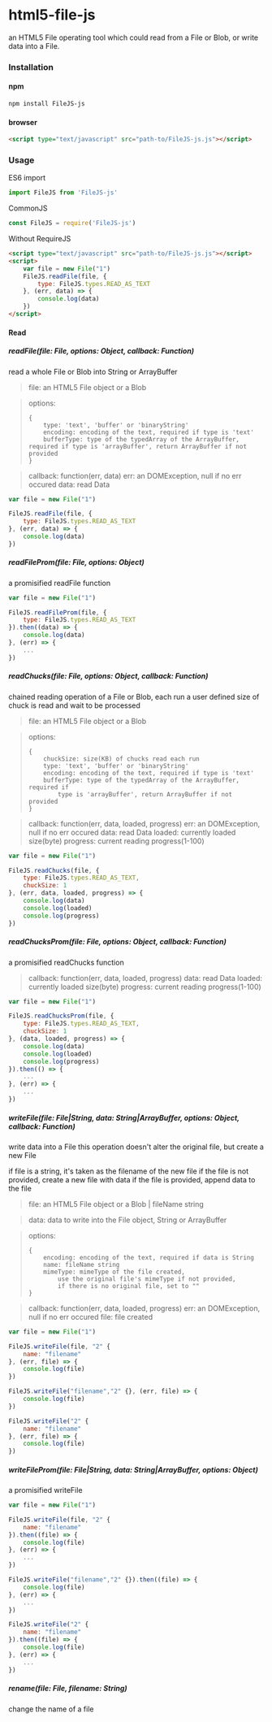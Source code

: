 # html5-file-js

an HTML5 File operating tool which could read from a File or Blob, or write data into a File.

### Installation

#### npm
```sh
npm install FileJS-js
```

#### browser
```html
<script type="text/javascript" src="path-to/FileJS-js.js"></script>
```

### Usage

ES6 import
```js
import FileJS from 'FileJS-js'
```
CommonJS
```js
const FileJS = require('FileJS-js') 
```

Without RequireJS
```html
<script type="text/javascript" src="path-to/FileJS-js.js"></script>
<script>
    var file = new File("1")
    FileJS.readFile(file, {
        type: FileJS.types.READ_AS_TEXT
    }, (err, data) => {
        console.log(data)
    })
</script>
```

#### Read

##### readFile(file: File, options: Object, callback: Function)

read a whole File or Blob into String or ArrayBuffer

> file: an HTML5 File object or a Blob

>
> options:
>```
> {
>     type: 'text', 'buffer' or 'binaryString'
>     encoding: encoding of the text, required if type is 'text'
>     bufferType: type of the typedArray of the ArrayBuffer, required if type is 'arrayBuffer', return ArrayBuffer if not provided
> }
>```

> callback: function(err, data)
>  err: an DOMException, null if no err occured
>  data: read Data
```js
var file = new File("1")

FileJS.readFile(file, {
    type: FileJS.types.READ_AS_TEXT
}, (err, data) => {
    console.log(data)
})
```

##### readFileProm(file: File, options: Object)

a promisified readFile function

```js
var file = new File("1")

FileJS.readFileProm(file, {
    type: FileJS.types.READ_AS_TEXT
}).then((data) => {
    console.log(data)
}, (err) => {
    ...
})
```

##### readChucks(file: File, options: Object, callback: Function)

chained reading operation of a File or Blob, each run a user defined size of chuck is read and wait to be processed

> file: an HTML5 File object or a Blob

> options:
>```
> {
>     chuckSize: size(KB) of chucks read each run
>     type: 'text', 'buffer' or 'binaryString'
>     encoding: encoding of the text, required if type is 'text'
>     bufferType: type of the typedArray of the ArrayBuffer, required if
>         type is 'arrayBuffer', return ArrayBuffer if not provided
> }
>```

> callback: function(err, data, loaded, progress)
>  err: an DOMException, null if no err occured
>  data: read Data
>  loaded: currently loaded size(byte)
>  progress: current reading progress(1-100)

```js
var file = new File("1")

FileJS.readChucks(file, {
    type: FileJS.types.READ_AS_TEXT,
    chuckSize: 1
}, (err, data, loaded, progress) => {
    console.log(data)
    console.log(loaded)
    console.log(progress)
})
```

##### readChucksProm(file: File, options: Object, callback: Function)

a promisified readChucks function

> callback: function(err, data, loaded, progress)
>  data: read Data
>  loaded: currently loaded size(byte)
>  progress: current reading progress(1-100)

```js
var file = new File("1")

FileJS.readChucksProm(file, {
    type: FileJS.types.READ_AS_TEXT,
    chuckSize: 1
}, (data, loaded, progress) => {
    console.log(data)
    console.log(loaded)
    console.log(progress)
}).then(() => {
    ...
}, (err) => {
    ...
})
```

##### writeFile(file: File|String, data: String|ArrayBuffer, options: Object, callback: Function)

write data into a File
this operation doesn't alter the original file, but create a new File

if file is a string, it's taken as the filename of the new file
if the file is not provided, create a new file with data
if the file is provided, append data to the file

> file: an HTML5 File object or a Blob | fileName string

> data: data to write into the File object, String or ArrayBuffer

> options:
>```
> {
>     encoding: encoding of the text, required if data is String
>     name: fileName string
>     mimeType: mimeType of the file created, 
>         use the original file's mimeType if not provided,
>         if there is no original file, set to ""
> }
>```

> callback: function(err, data, loaded, progress)
>  err: an DOMException, null if no err occured
>  file: file created

```js
var file = new File("1")

FileJS.writeFile(file, "2" {
    name: "filename"
}, (err, file) => {
    console.log(file)
})

FileJS.writeFile("filename","2" {}, (err, file) => {
    console.log(file)
})

FileJS.writeFile("2" {
    name: "filename"
}, (err, file) => {
    console.log(file)
})
```

##### writeFileProm(file: File|String, data: String|ArrayBuffer, options: Object)

a promisified writeFile

```js
var file = new File("1")

FileJS.writeFile(file, "2" {
    name: "filename"
}).then((file) => {
    console.log(file)
}, (err) => {
    ...
})

FileJS.writeFile("filename","2" {}).then((file) => {
    console.log(file)
}, (err) => {
    ...
})

FileJS.writeFile("2" {
    name: "filename"
}).then((file) => {
    console.log(file)
}, (err) => {
    ...
})
```

##### rename(file: File, filename: String)

change the name of a file